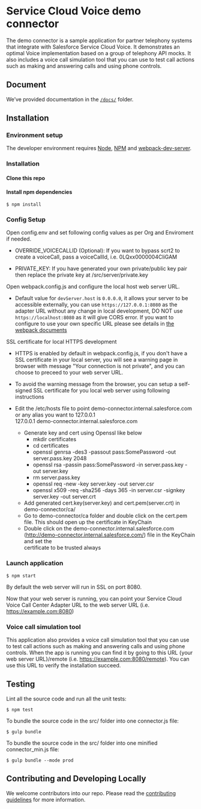 # Service Cloud Voice demo connector
The demo connector is a sample application for partner telephony systems that integrate with Salesforce Service Cloud Voice. It demonstrates an optimal Voice implementation based on a group of telephony API mocks. It also includes a voice call simulation tool that you can use to test call actions such as making and answering calls and using phone controls.

## Document
We’ve provided documentation in the [`/docs/`](https://github.com/salesforce/demo-scv-connector/tree/master/docs) folder.

## Installation

### Environment setup
The developer environment requires [Node](https://nodejs.org/en/download/), [NPM](https://docs.npmjs.com/cli/install) and [webpack-dev-server](https://webpack.github.io/docs/webpack-dev-server.html). 


### Installation
#### Clone this repo
#### Install npm dependencies

```
$ npm install
```

### Config Setup 
Open config.env and set following config values as per Org and Enviroment if needed.

- OVERRIDE_VOICECALLID (Optional): If you want to bypass scrt2 to create a voiceCall, pass a voiceCallId, i.e. 0LQxx0000004CIiGAM
	
- PRIVATE_KEY: If you have generated your own private/public key pair then replace the private key at /src/server/private.key

Open webpack.config.js and configure the local host web server URL.

- Default value for `devServer.host` is `0.0.0.0`, it allows your server to be accessible externally, you can use `https://127.0.0.1:8080` as the adapter URL without any change in local development, DO NOT use `https://localhost:8080` as it will give CORS error. If you want to configure to use your own specific URL please see details in [the webpack documents](https://webpack.js.org/configuration/dev-server/#devserverhost)

SSL certificate for local HTTPS development

- HTTPS is enabled by default in webpack.config.js, if you don't have a SSL certificate in your local server, you will see a warning page in browser with message "Your connection is not private", and you can choose to preceed to your web server URL.

- To avoid the warning message from the browser, you can setup a self-signed SSL certificate for you local web server using following instructions 
- Edit the /etc/hosts file to point demo-connector.internal.salesforce.com or any alias you want to 127.0.0.1	
	127.0.0.1 demo-connector.internal.salesforce.com
	- Generate key and cert using Openssl like below 
		- mkdir certificates
		- cd certificates
		- openssl genrsa -des3 -passout pass:SomePassword -out server.pass.key 2048
		- openssl rsa -passin pass:SomePassword -in server.pass.key -out server.key
		- rm server.pass.key
		- openssl req -new -key server.key -out server.csr
		- openssl x509 -req -sha256 -days 365 -in server.csr -signkey server.key -out server.crt	
	- Add generated cert.key(server.key) and cert.pem(server.crt) in demo-connector/ca/	
	- Go to demo-connector/ca folder and double click on the cert.pem file. This should open up the certificate in KeyChain
	- Double click on the demo-connector.internal.salesforce.com (http://demo-connector.internal.salesforce.com/) file in the KeyChain and set the 	
	certificate to be trusted always
### Launch application 
 
```
$ npm start
```

By default the web server will run in SSL on port 8080. 

Now that your web server is running, you can point your Service Cloud Voice Call Center Adapter URL to the web server URL (i.e. https://example.com:8080)

### Voice call simulation tool
This application also provides a voice call simulation tool that you can use to test call actions such as making and answering calls and using phone controls. When the app is running you can find it by going to this URL {your web server URL}/remote (i.e. https://example.com:8080/remote). You can use this URL to verify the installation succeed.

## Testing
Lint all the source code and run all the unit tests:
```
$ npm test
```
To bundle the source code in the src/ folder into one connector.js file:
```
$ gulp bundle
```
To bundle the source code in the src/ folder into one minified connector_min.js file:
```
$ gulp bundle --mode prod
```

## Contributing and Developing Locally
We welcome contributors into our repo. Please read the [contributing guidelines](https://github.com/salesforce/demo-scv-connector/blob/master/CONTRIBUTING.md) for more information.
